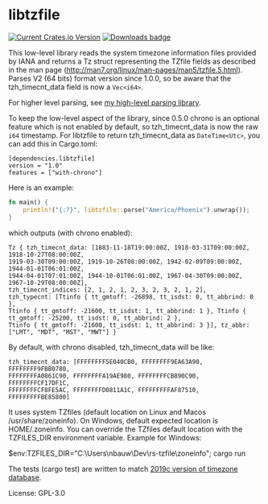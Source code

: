 # libtzfile

[![Current Crates.io Version](https://img.shields.io/crates/v/libtzfile.svg)](https://crates.io/crates/libtzfile)
[![Downloads badge](https://img.shields.io/crates/d/libtzfile.svg)](https://crates.io/crates/libtzfile)


This low-level library reads the system timezone information files provided by IANA and returns a Tz struct representing the TZfile
fields as described in the man page (<http://man7.org/linux/man-pages/man5/tzfile.5.html>).
Parses V2 (64 bits) format version since 1.0.0, so be aware that the tzh_timecnt_data field is now a `Vec<i64>`.

For higher level parsing, see [my high-level parsing library](https://crates.io/crates/tzparse).

To keep the low-level aspect of the library, since 0.5.0 chrono is an optional feature which is not enabled by default, so tzh_timecnt_data is now the raw `i64` timestamp.
For libtzfile to return tzh_timecnt_data as `DateTime<Utc>`, you can add this in Cargo.toml:
```
[dependencies.libtzfile]
version = "1.0"
features = ["with-chrono"]
```
Here is an example:
```rust
fn main() {
    println!("{:?}", libtzfile::parse("America/Phoenix").unwrap());
}
```

which outputs (with chrono enabled):
```
Tz { tzh_timecnt_data: [1883-11-18T19:00:00Z, 1918-03-31T09:00:00Z, 1918-10-27T08:00:00Z,
1919-03-30T09:00:00Z, 1919-10-26T08:00:00Z, 1942-02-09T09:00:00Z, 1944-01-01T06:01:00Z,
1944-04-01T07:01:00Z, 1944-10-01T06:01:00Z, 1967-04-30T09:00:00Z, 1967-10-29T08:00:00Z],
tzh_timecnt_indices: [2, 1, 2, 1, 2, 3, 2, 3, 2, 1, 2],
tzh_typecnt: [Ttinfo { tt_gmtoff: -26898, tt_isdst: 0, tt_abbrind: 0 },
Ttinfo { tt_gmtoff: -21600, tt_isdst: 1, tt_abbrind: 1 }, Ttinfo { tt_gmtoff: -25200, tt_isdst: 0, tt_abbrind: 2 },
Ttinfo { tt_gmtoff: -21600, tt_isdst: 1, tt_abbrind: 3 }], tz_abbr: ["LMT", "MDT", "MST", "MWT"] }
```

By default, with chrono disabled, tzh_timecnt_data will be like:
```
tzh_timecnt_data: [FFFFFFFF5E040CB0, FFFFFFFF9EA63A90, FFFFFFFF9FBB0780,
FFFFFFFFA0861C90, FFFFFFFFA19AE980, FFFFFFFFCB890C90, FFFFFFFFCF17DF1C,
FFFFFFFFCF8FE5AC, FFFFFFFFD0811A1C, FFFFFFFFFAF87510, FFFFFFFFFBE85800]
```
It uses system TZfiles (default location on Linux and Macos /usr/share/zoneinfo). On Windows, default expected location is HOME/.zoneinfo. You can override the TZfiles default location with the TZFILES_DIR environment variable. Example for Windows:

$env:TZFILES_DIR="C:\Users\nbauw\Dev\rs-tzfile\zoneinfo\"; cargo run

The tests (cargo test) are written to match [2019c version of timezone database](https://www.iana.org/time-zones).

License: GPL-3.0
